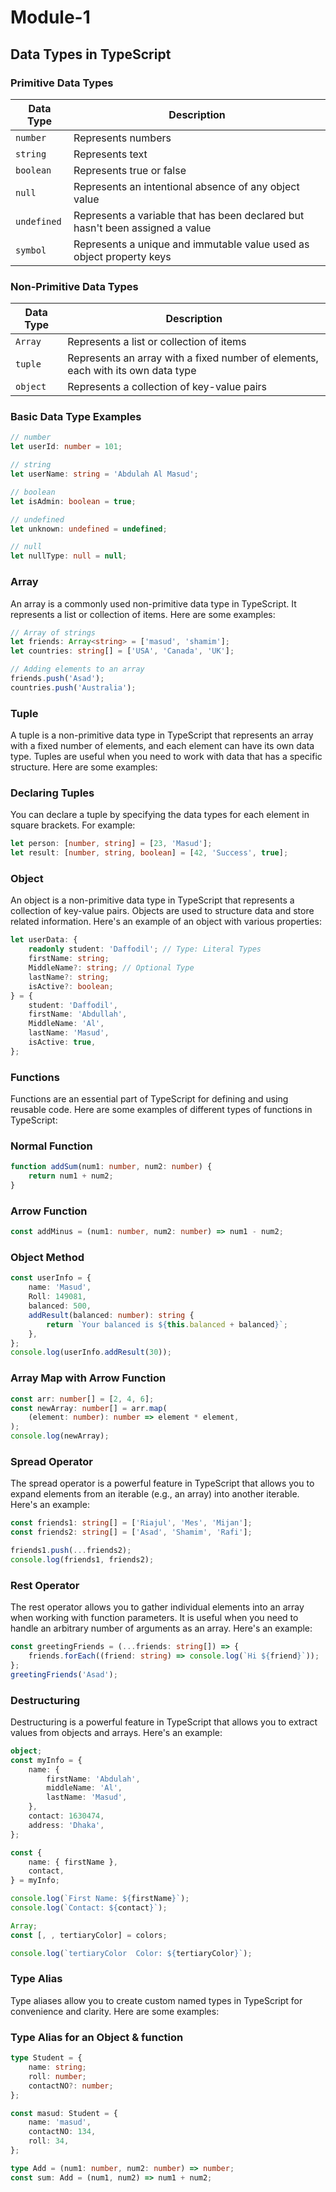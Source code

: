 # Module-1

## Data Types in TypeScript

### Primitive Data Types

| Data Type   | Description                                                                   |
| ----------- | ----------------------------------------------------------------------------- |
| `number`    | Represents numbers                                                            |
| `string`    | Represents text                                                               |
| `boolean`   | Represents true or false                                                      |
| `null`      | Represents an intentional absence of any object value                         |
| `undefined` | Represents a variable that has been declared but hasn't been assigned a value |
| `symbol`    | Represents a unique and immutable value used as object property keys          |

### Non-Primitive Data Types

| Data Type | Description                                                                      |
| --------- | -------------------------------------------------------------------------------- |
| `Array`   | Represents a list or collection of items                                         |
| `tuple`   | Represents an array with a fixed number of elements, each with its own data type |
| `object`  | Represents a collection of key-value pairs                                       |

### Basic Data Type Examples

```typescript
// number
let userId: number = 101;

// string
let userName: string = 'Abdulah Al Masud';

// boolean
let isAdmin: boolean = true;

// undefined
let unknown: undefined = undefined;

// null
let nullType: null = null;
```

### Array

An array is a commonly used non-primitive data type in TypeScript. It represents a list or collection of items. Here are some examples:

```typescript
// Array of strings
let friends: Array<string> = ['masud', 'shamim'];
let countries: string[] = ['USA', 'Canada', 'UK'];

// Adding elements to an array
friends.push('Asad');
countries.push('Australia');
```

### Tuple

A tuple is a non-primitive data type in TypeScript that represents an array with a fixed number of elements, and each element can have its own data type. Tuples are useful when you need to work with data that has a specific structure. Here are some examples:

### Declaring Tuples

You can declare a tuple by specifying the data types for each element in square brackets. For example:

```typescript
let person: [number, string] = [23, 'Masud'];
let result: [number, string, boolean] = [42, 'Success', true];
```

### Object

An object is a non-primitive data type in TypeScript that represents a collection of key-value pairs. Objects are used to structure data and store related information. Here's an example of an object with various properties:

```typescript
let userData: {
    readonly student: 'Daffodil'; // Type: Literal Types
    firstName: string;
    MiddleName?: string; // Optional Type
    lastName?: string;
    isActive?: boolean;
} = {
    student: 'Daffodil',
    firstName: 'Abdullah',
    MiddleName: 'Al',
    lastName: 'Masud',
    isActive: true,
};
```

### Functions

Functions are an essential part of TypeScript for defining and using reusable code. Here are some examples of different types of functions in TypeScript:

### Normal Function

```typescript
function addSum(num1: number, num2: number) {
    return num1 + num2;
}
```

### Arrow Function

```typescript
const addMinus = (num1: number, num2: number) => num1 - num2;
```

### Object Method

```typescript
const userInfo = {
    name: 'Masud',
    Roll: 149081,
    balanced: 500,
    addResult(balanced: number): string {
        return `Your balanced is ${this.balanced + balanced}`;
    },
};
console.log(userInfo.addResult(30));
```

### Array Map with Arrow Function

```typescript
const arr: number[] = [2, 4, 6];
const newArray: number[] = arr.map(
    (element: number): number => element * element,
);
console.log(newArray);
```

### Spread Operator

The spread operator is a powerful feature in TypeScript that allows you to expand elements from an iterable (e.g., an array) into another iterable. Here's an example:

```typescript
const friends1: string[] = ['Riajul', 'Mes', 'Mijan'];
const friends2: string[] = ['Asad', 'Shamim', 'Rafi'];

friends1.push(...friends2);
console.log(friends1, friends2);
```

### Rest Operator

The rest operator allows you to gather individual elements into an array when working with function parameters. It is useful when you need to handle an arbitrary number of arguments as an array. Here's an example:

```typescript
const greetingFriends = (...friends: string[]) => {
    friends.forEach((friend: string) => console.log(`Hi ${friend}`));
};
greetingFriends('Asad');
```

### Destructuring

Destructuring is a powerful feature in TypeScript that allows you to extract values from objects and arrays. Here's an example:

```typescript
object;
const myInfo = {
    name: {
        firstName: 'Abdulah',
        middleName: 'Al',
        lastName: 'Masud',
    },
    contact: 1630474,
    address: 'Dhaka',
};

const {
    name: { firstName },
    contact,
} = myInfo;

console.log(`First Name: ${firstName}`);
console.log(`Contact: ${contact}`);

Array;
const [, , tertiaryColor] = colors;

console.log(`tertiaryColor  Color: ${tertiaryColor}`);
```

### Type Alias

Type aliases allow you to create custom named types in TypeScript for convenience and clarity. Here are some examples:

### Type Alias for an Object & function

```typescript
type Student = {
    name: string;
    roll: number;
    contactNO?: number;
};

const masud: Student = {
    name: 'masud',
    contactNO: 134,
    roll: 34,
};

type Add = (num1: number, num2: number) => number;
const sum: Add = (num1, num2) => num1 + num2;
```
